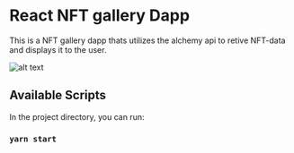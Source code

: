 # React NFT gallery Dapp
This is a NFT gallery dapp thats utilizes the alchemy api to retive NFT-data and displays it to the user.

![alt text](https://github.com/[username]/[reponame]/blob/[branch]/image.jpg?raw=true)


## Available Scripts

In the project directory, you can run:

### `yarn start`

